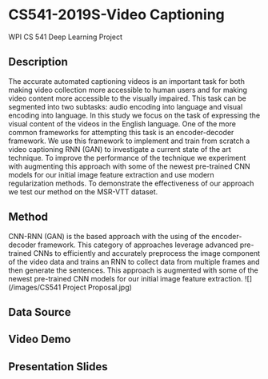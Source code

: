 # CS541-2019S-Video Captioning
WPI CS 541 Deep Learning Project 

## Description
The accurate automated captioning videos is an important task for both making video collection more accessible to human users and for making video content more accessible to the visually impaired. This task can be segmented into two subtasks: audio encoding into language and visual encoding into language. In this study we focus on the task of expressing the visual content of the videos in the English language. One of the more common frameworks for attempting this task is an encoder-decoder framework. We use this framework to implement and train from scratch a video captioning RNN (GAN) to investigate a current state of the art technique. To improve the performance of the technique we experiment with augmenting this approach with some of the newest pre-trained CNN models for our initial image feature extraction and use modern regularization methods. To demonstrate the effectiveness of our approach we test our method on the MSR-VTT dataset.

## Method
CNN-RNN (GAN) is the based approach with the using of the encoder-decoder framework. This category of approaches leverage advanced pre-trained CNNs to efficiently and accurately preprocess the image component of the video data and trains an RNN to collect data from multiple frames and then generate the sentences. This approach is augmented with some of the newest pre-trained CNN models for our initial image feature extraction.
![](/images/CS541 Project Proposal.jpg)

## Data Source



## Video Demo


## Presentation Slides
